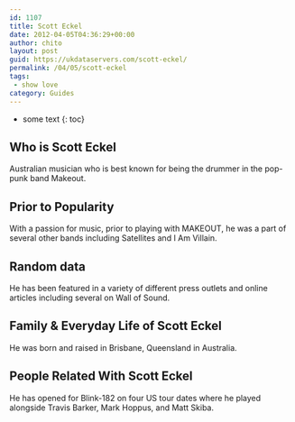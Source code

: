 ```yaml
---
id: 1107
title: Scott Eckel
date: 2012-04-05T04:36:29+00:00
author: chito
layout: post
guid: https://ukdataservers.com/scott-eckel/
permalink: /04/05/scott-eckel
tags:
 - show love
category: Guides
---
```


* some text
{: toc}
          
          
## Who is  Scott Eckel
                  
                  
                  
Australian musician who is best known for being the drummer in the pop-punk band Makeout. 
                  
                
                
                
## Prior to Popularity 
                  
                  
                  
With a passion for music, prior to playing with MAKEOUT, he was a part of several other bands including Satellites and I Am Villain. 
                  
                
                
                
## Random data 
                  
                  
                  
He has been featured in a variety of different press outlets and online articles including several on Wall of Sound. 
                  
                
                
                
## Family & Everyday Life of Scott Eckel
                  
                  
                  
He was born and raised in Brisbane, Queensland in Australia. 
                  
                
                
                
## People Related With  Scott Eckel
                  
                  
                  
He has opened for Blink-182 on four US tour dates where he played alongside Travis Barker, Mark Hoppus, and Matt Skiba. 
                  
                
              
            
          
          
          
    
    
  
